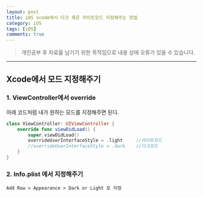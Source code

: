 ```yaml
---
layout: post
title: iOS xcode에서 다크 혹은 라이트모드 지정해주는 방법
category: iOS
tags: [iOS]
comments: true
---
```


> 개인공부 후 자료를 남기기 위한 목적임으로 내용 상에 오류가 있을 수 있습니다.    

<hr>

## Xcode에서 모드 지정해주기

### 1. ViewController에서 override

아래 코드처럼 내가 원하는 모드를 지정해주면 된다.


```swift
class ViewController: UIViewController {
    override func viewDidLoad() {
        super.viewDidLoad()
        overrideUserInterfaceStyle = .light     //라이트모드
        //overrideUserInterfaceStyle = .dark    //다크모드
    }
}
```

### 2. Info.plist 에서 지정해주기

`Add Row > Appearance > Dark or Light 로 지정`
